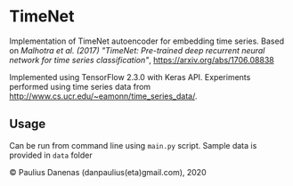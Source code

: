 # TimeNet
Implementation of TimeNet autoencoder for embedding time series. Based on 
_Malhotra et al. (2017) "TimeNet: Pre-trained deep recurrent neural network for time series classification"_, https://arxiv.org/abs/1706.08838

Implemented using TensorFlow 2.3.0 with Keras API. Experiments performed using time series data from http://www.cs.ucr.edu/~eamonn/time_series_data/. 

## Usage
Can be run from command line using `main.py` script. Sample data is provided in `data` folder

&copy; Paulius Danenas (danpaulius(eta)gmail.com), 2020